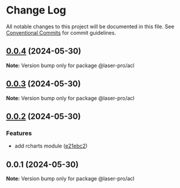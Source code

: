 # Change Log

All notable changes to this project will be documented in this file. See [Conventional Commits](https://conventionalcommits.org) for commit guidelines.

## [0.0.4](https://github.com/laser-ui/laser-pro/compare/v0.0.3...v0.0.4) (2024-05-30)

**Note:** Version bump only for package @laser-pro/acl

## [0.0.3](https://github.com/laser-ui/laser-pro/compare/v0.0.2...v0.0.3) (2024-05-30)

**Note:** Version bump only for package @laser-pro/acl

## [0.0.2](https://github.com/laser-ui/laser-pro/compare/v0.0.1...v0.0.2) (2024-05-30)

### Features

- add rcharts module ([e21ebc2](https://github.com/laser-ui/laser-pro/commit/e21ebc227f5a2d537d67e94ea1a239e887377a6d))

## 0.0.1 (2024-05-30)

**Note:** Version bump only for package @laser-pro/acl
